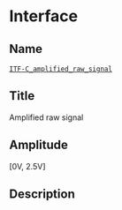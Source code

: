 # Interface

## Name
[`ITF-C_amplified_raw_signal`]()

## Title
Amplified raw signal

## Amplitude
[0V, 2.5V]

## Description
